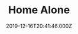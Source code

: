 ---
title: "Home Alone"
year: 1990
date: 2019-12-16T20:41:46.000Z
permalink: /almanac/movies/2019-12-16-home-alone/index.html
rating: 3
tmdbid: 771
---